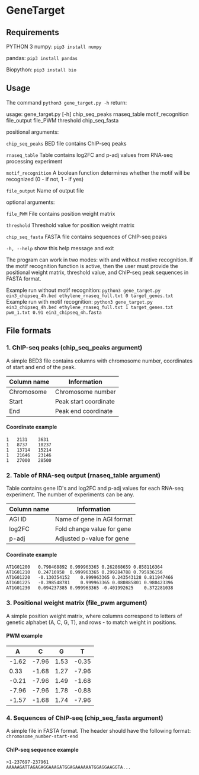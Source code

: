 # GeneTarget

Requirements
------------

PYTHON 3
numpy: `pip3 install numpy`

pandas: `pip3 install pandas`

Biopython: `pip3 install bio`

Usage
--------
The command `python3 gene_target.py -h` return:

  usage: gene_target.py [-h] chip_seq_peaks rnaseq_table motif_recognition file_output file_PWM threshold chip_seq_fasta 
  
  positional arguments:
  
  `chip_seq_peaks` BED file contains ChIP-seq peaks
  
  `rnaseq_table` Table contains log2FC and p-adj values from RNA-seq processing experiment
  
  `motif_recognition` A boolean function determines whether the motif will be recognized (0 - if not, 1 - if yes)
  
  `file_output` Name of output file
  
  optional arguments:
  
  `file_PWM` File contains position weight matrix
  
  `threshold` Threshold value for position weight matrix

  `chip_seq_fasta` FASTA file contains sequences of ChIP-seq peaks  
 
   `-h, --help` show this help message and exit  
   
The program can work in two modes: with and without motive recognition. If the motif recognition function is active, then the user must provide the positional weight matrix, threshold value, and ChIP-seq peak sequences in FASTA format.
 
 Example run without motif recognition: `python3 gene_target.py ein3_chipseq_4h.bed ethylene_rnaseq_full.txt 0 target_genes.txt`
 Example run with motif recognition: `python3 gene_target.py ein3_chipseq_4h.bed ethylene_rnaseq_full.txt 1 target_genes.txt pwm_1.txt 0.91 ein3_chipseq_4h.fasta`
 
 File formats
--------

### 1. ChIP-seq peaks (chip_seq_peaks argument)

A simple BED3 file contains columns with chromosome number, coordinates of start and end of the peak.

|Column name|Information|
|---|---|
|Chromosome|Chromosome number|
|Start|Peak start coordinate|
|End|Peak end coordinate|

#### Coordinate example

 ```
1	2131	3631
1	8737	10237
1	13714	15214
1	21646	23146
1	27000	28500
 ```

### 2. Table of RNA-seq output (rnaseq_table argument)

Table contains gene ID's and log2FC and p-adj values for each RNA-seq experiment. The number of experiments can be any.

|Column name|Information|
|---|---|
|AGI ID|Name of gene in AGI format|
|log2FC|Fold change value for gene|
|p-adj|Adjusted p-value for gene|

#### Coordinate example

 ```
AT1G01200	0.798468892	0.999963365	0.262868659	0.858116364
AT1G01210	0.24716958	0.999963365	0.299284788	0.795936156
AT1G01220	-0.130354152	0.999963365	0.243543128	0.811947466
AT1G01225	-0.398548781	0.999963365	0.080885801	0.980423396
AT1G01230	0.094237385	0.999963365	-0.401992625	0.372281038
 ```

### 3. Positional weight matrix (file_pwm argument)

A simple position weight matrix, where columns correspond to letters of genetic alphabet (A, C, G, T), and rows - to match weight in positions.

#### PWM example

|A|C|G|T|
|---|---|---|---|
|-1.62|-7.96|1.53|-0.35|
|0.33|-1.68|1.27|-7.96|
|-0.21|-7.96|1.49|-1.68|
|-7.96|-7.96|1.78|-0.88|
|-1.57|-1.68|1.74|-7.96|

### 4. Sequences of ChIP-seq (chip_seq_fasta argument)

A simple file in FASTA format. The header should have the following format: `chromosome_number-start-end`

#### ChIP-seq sequence example

 ```
>1-237697-237961
AAAAAGATTAGAGAGGAAAGATGGAGAAAAAATGGAGGAAGGTA...
 ```














